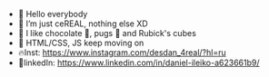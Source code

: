 - 👋 Hello everybody
- 👀 I’m just ceREAL, nothing else XD
- 🧩 I like chocolate 🍫, pugs 🐶 and Rubick's cubes 
- 👾 HTML/CSS, JS keep moving on
- 🔥Inst: https://www.instagram.com/desdan_4real/?hl=ru
- 📮linkedIn: https://www.linkedin.com/in/daniel-ileiko-a623661b9/

